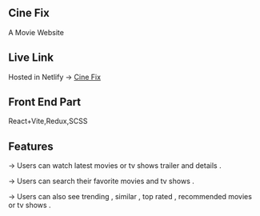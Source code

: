 ## Cine Fix
A Movie Website

## Live Link 
Hosted in Netlify -> [Cine Fix](https://cinefixx.netlify.app/) 

## Front End Part
React+Vite,Redux,SCSS

## Features
<p>-> Users can watch latest movies or tv shows trailer and details . </p>
<p>-> Users can search their favorite movies and tv shows . </p>
<p>-> Users can also see trending , similar , top rated , recommended movies or tv shows . </p>





